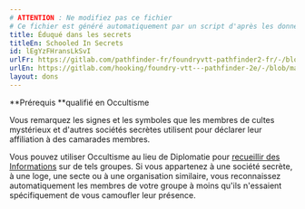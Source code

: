 ```yaml
---
# ATTENTION : Ne modifiez pas ce fichier
# Ce fichier est généré automatiquement par un script d'après les données du module Foundry VTT officiel et de sa traduction
title: Éduqué dans les secrets
titleEn: Schooled In Secrets
id: lEgYzFHransLkSvI
urlFr: https://gitlab.com/pathfinder-fr/foundryvtt-pathfinder2-fr/-/blob/master/data/feats/lEgYzFHransLkSvI.htm
urlEn: https://gitlab.com/hooking/foundry-vtt---pathfinder-2e/-/blob/master/packs/data/feats.db/schooled-in-secrets.json
layout: dons
---
```

**Prérequis **qualifié en Occultisme

Vous remarquez les signes et les symboles que les membres de cultes mystérieux et d'autres sociétés secrètes utilisent pour déclarer leur affiliation à des camarades membres.

Vous pouvez utiliser Occultisme au lieu de Diplomatie pour [recueillir des Informations](../actions/recueillir-des-informations.md) sur de tels groupes. Si vous appartenez à une société secrète, à une loge, une secte ou à une organisation similaire, vous reconnaissez automatiquement les membres de votre groupe à moins qu'ils n'essaient spécifiquement de vous camoufler leur présence.
